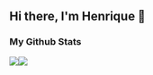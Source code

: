 ## Hi there, I'm Henrique 👋

<!--

Here are some ideas to get you started:

- 🔭 I’m currently working on ...
- 🌱 I’m currently learning ...
- 👯 I’m looking to collaborate on ...
- 🤔 I’m looking for help with ...
- 💬 Ask me about ...
- 📫 How to reach me: ...
- 😄 Pronouns: ...
- ⚡ Fun fact: ...
-->

### My Github Stats
<div style="display: flex; flex-direction: row;">
  <a href="https://github.com/henrigm4626/github-readme-stats">
    <img align="center" src="https://github-readme-stats.vercel.app/api?username=henrigm4626&?  count_private=true&show_icons=true&theme=github_dark">
  </a>
  <a href="https://github.com/henrigm4626/github-readme-stats">
    <img align="center" src="https://github-readme-stats.vercel.app/api/top-langs/?username=henrigm4626&layout=compact&?count_private=true&theme=github_dark">
  </a>
</div>
